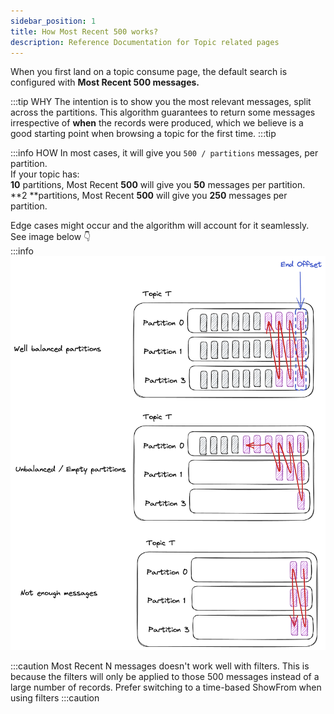 ```yaml
---
sidebar_position: 1
title: How Most Recent 500 works?
description: Reference Documentation for Topic related pages
---
```


When you first land on a topic consume page, the default search is configured with **Most Recent 500 messages.**

:::tip WHY
The intention is to show you the most relevant messages, split across the partitions. This algorithm guarantees to return some messages irrespective of **when** the records were produced, which we believe is a good starting point when browsing a topic for the first time.
:::tip

:::info HOW
In most cases, it will give you `500 / partitions` messages, per partition.  
If your topic has:  
**10** partitions, Most Recent **500** will give you **50** messages per partition.  
**2 **partitions, Most Recent **500** will give you **250** messages per partition.  

Edge cases might occur and the algorithm will account for it seamlessly.  
See image below 👇  
:::info
![Capture d’écran 2024-01-12 à 12.12.14.png](img/most-recent-500.png)


:::caution
Most Recent N messages doesn't work well with filters. This is because the filters will only be applied to those 500 messages instead of a large number of records. Prefer switching to a time-based ShowFrom when using filters
:::caution
